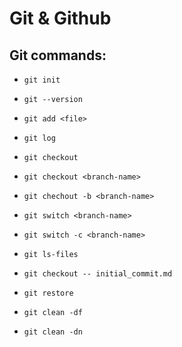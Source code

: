 # Git & Github

## Git commands:

- `git init`

- `git --version`

- `git add <file>`

- `git log`

- `git checkout`

- `git checkout <branch-name> `

- `git chechout -b <branch-name> `

- `git switch <branch-name>`

- `git switch -c <branch-name>`

- `git ls-files`

- `git checkout -- initial_commit.md `

- `git restore`

- `git clean -df`

- `git clean -dn`

